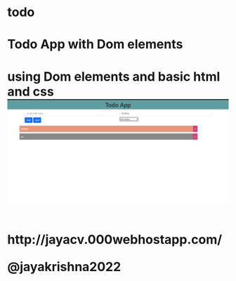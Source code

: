 # todo

<h1>Todo App with Dom elements<h1>

using Dom elements and basic html and css 
<img src="todoapp.png">

<br>
<a src="http://jayacv.000webhostapp.com/">http://jayacv.000webhostapp.com/</a>

@jayakrishna2022 
